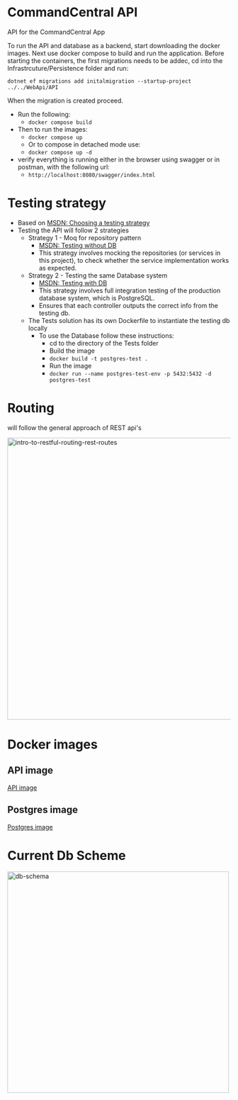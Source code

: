 # CommandCentral API
API for the CommandCentral App

To run the API and database as a backend, start downloading the docker images.
Next use docker compose to build and run the application.
Before starting the containers, the first migrations needs to be addec, cd into the Infrastrcuture/Persistence folder and run:

`dotnet ef migrations add initalmigration --startup-project ../../WebApi/API`

When the migration is created proceed.

- Run the following:
  - `docker compose build`
- Then to run the images:
  - `docker compose up`
  - Or to compose in detached mode use:
  - `docker compose up -d`
- verify everything is running either in the browser using swagger or in postman, with the following url:
  - `http://localhost:8080/swagger/index.html`

# Testing strategy 
- Based on [MSDN: Choosing a testing strategy](https://learn.microsoft.com/en-us/ef/core/testing/choosing-a-testing-strategy)
- Testing the API will follow 2 strategies
  - Strategy 1 - Moq for repository pattern 
    - [MSDN: Testing without DB](https://learn.microsoft.com/en-us/ef/core/testing/testing-without-the-database#repository-pattern)
    - This strategy involves mocking the repositories (or services in this project), to check whether the service implementation works as expected.
  - Strategy 2 - Testing the same Database system
    - [MSDN: Testing with DB](https://learn.microsoft.com/en-us/ef/core/testing/testing-with-the-database)
    - This strategy involves full integration testing of the production database system, which is PostgreSQL.
    - Ensures that each controller outputs the correct info from the testing db.
  - The Tests solution has its own Dockerfile to instantiate the testing db locally
    - To use the Database follow these instructions:
      - cd to the directory of the Tests folder
      - Build the image
      - `docker build -t postgres-test .`
      - Run the image
      - `docker run --name postgres-test-env -p 5432:5432 -d postgres-test`

# Routing
will follow the general approach of REST api's

<img width="637" alt="intro-to-restful-routing-rest-routes" src="https://github.com/KristianS93/CommandCentral_API/assets/82061735/a27069f4-8b94-473d-a9fe-cfc34e5ee267">

# Docker images
## API image
[API image](https://hub.docker.com/repository/docker/kristians93/command_central_api/general)
## Postgres image
[Postgres image](https://hub.docker.com/repository/docker/kristians93/command_central_postgres/general)


# Current Db Scheme
<img width="500" alt="db-schema" src="https://github.com/KristianS93/CommandCentral_API/assets/82061735/aed788f5-3feb-4cc8-aeea-3e71b6b4c168">

